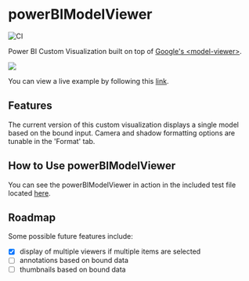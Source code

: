 # powerBIModelViewer
![CI](https://github.com/kelleyma49/powerBIModelViewer/workflows/CI/badge.svg)

Power BI Custom Visualization built on top of [Google's &lt;model-viewer&gt;](https://modelviewer.dev/).

![](demo.gif)

You can view a live example by following this [link](https://kelleyma49.github.io/powerBIModelViewer/).

## Features
The current version of this custom visualization displays a single model based on the bound input. Camera and shadow formatting options are tunable in the 'Format' tab.

## How to Use powerBIModelViewer
You can see the powerBIModelViewer in action in the included test file located [here](test_data/TestModelViewer.pbix).

## Roadmap
Some possible future features include:
* [x] display of multiple viewers if multiple items are selected
* [ ] annotations based on bound data
* [ ] thumbnails based on bound data
